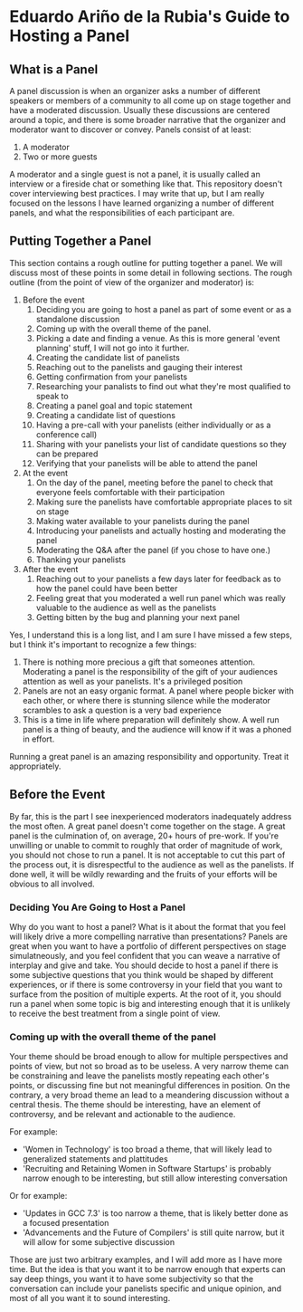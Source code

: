 # Eduardo Ariño de la Rubia's Guide to Hosting a Panel

## What is a Panel

A panel discussion is when an organizer asks a number of different speakers or members of a community to all come up on stage 
together and have a moderated discussion. Usually these discussions are centered around a topic, and there is some broader
narrative that the organizer and moderator want to discover or convey. Panels consist of at least:

1. A moderator
2. Two or more guests

A moderator and a single guest is not a panel, it is usually called an interview or a fireside chat or something like that. 
This repository doesn't cover interviewing best practices. I may write that up, but I am really focused on the lessons I have
learned organizing a number of different panels, and what the responsibilities of each participant are.

## Putting Together a Panel

This section contains a rough outline for putting together a panel. We will discuss most of these points in some detail in
following sections. The rough outline (from the point of view of the organizer and moderator) is:

1. Before the event
   1. Deciding you are going to host a panel as part of some event or as a standalone discussion
   2. Coming up with the overall theme of the panel. 
   3. Picking a date and finding a venue. As this is more general 'event planning' stuff, I will not go into it further.
   4. Creating the candidate list of panelists
   5. Reaching out to the panelists and gauging their interest
   6. Getting confirmation from your panelists
   7. Researching your panalists to find out what they're most qualified to speak to
   8. Creating a panel goal and topic statement
   9. Creating a candidate list of questions
   10. Having a pre-call with your panelists (either individually or as a conference call)
   11. Sharing with your panelists your list of candidate questions so they can be prepared
   12. Verifying that your panelists will be able to attend the panel
2. At the event
   1. On the day of the panel, meeting before the panel to check that everyone feels comfortable with their participation
   14. Making sure the panelists have comfortable appropriate places to sit on stage
   15. Making water available to your panelists during the panel
   16. Introducing your panelists and actually hosting and moderating the panel
   17. Moderating the Q&A after the panel (if you chose to have one.)
   18. Thanking your panelists
3. After the event
   1. Reaching out to your panelists a few days later for feedback as to how the panel could have been better
   20. Feeling great that you moderated a well run panel which was really valuable to the audience as well as the panelists
   21. Getting bitten by the bug and planning your next panel

Yes, I understand this is a long list, and I am sure I have missed a few steps, but I think it's important to recognize a few 
things:

1. There is nothing more precious a gift that someones attention. Moderating a panel is the responsibility of the gift of your audiences attention as well as your panelists. It's a privileged position
2. Panels are not an easy organic format. A panel where people bicker with each other, or where there is stunning silence while the moderator scrambles to ask a question is a very bad experience
3. This is a time in life where preparation will definitely show. A well run panel is a thing of beauty, and the audience will know if it was a phoned in effort.

Running a great panel is an amazing responsibility and opportunity. Treat it appropriately.

## Before the Event

By far, this is the part I see inexperienced moderators inadequately address the most often. A great panel doesn't come 
together on the stage. A great panel is the culmination of, on average, 20+ hours of pre-work. If you're unwilling or unable
to commit to roughly that order of magnitude of work, you should not chose to run a panel. It is not acceptable to cut this
part of the process out, it is disrespectful to the audience as well as the panelists. If done well, it will be wildly 
rewarding and the fruits of your efforts will be obvious to all involved.

### Deciding You Are Going to Host a Panel

Why do you want to host a panel? What is it about the format that you feel will likely drive a more compelling narrative than
presentations? Panels are great when you want to have a portfolio of different perspectives on stage simulatneously, and you
feel confident that you can weave a narrative of interplay and give and take. You should decide to host a panel if there is
some subjective questions that you think would be shaped by different experiences, or if there is some controversy in your 
field that you want to surface from the position of multiple experts. At the root of it, you should run a panel when some
topic is big and interesting enough that it is unlikely to receive the best treatment from a single point of view.

### Coming up with the overall theme of the panel

Your theme should be broad enough to allow for multiple perspectives and points of view, but not so broad as to be useless.
A very narrow theme can be constraining and leave the panelists mostly repeating each other's points, or discussing fine
but not meaningful differences in position. On the contrary, a very broad theme an lead to a meandering discussion without a 
central thesis. The theme should be interesting, have an element of controversy, and be relevant and actionable to the 
audience.

For example:

* 'Women in Technology' is too broad a theme, that will likely lead to generalized statements and plattitudes
* 'Recruiting and Retaining Women in Software Startups' is probably narrow enough to be interesting, but still allow interesting conversation

Or for example:

* 'Updates in GCC 7.3' is too narrow a theme, that is likely better done as a focused presentation
* 'Advancements and the Future of Compilers' is still quite narrow, but it will allow for some subjective discussion

Those are just two arbitrary examples, and I will add more as I have more time. But the idea is that you want it to be narrow
enough that experts can say deep things, you want it to have some subjectivity so that the conversation can include your 
panelists specific and unique opinion, and most of all you want it to sound interesting.
